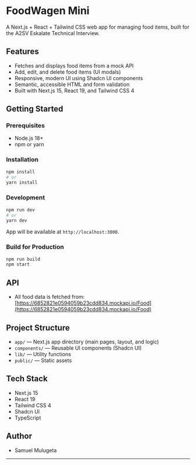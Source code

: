 # FoodWagen Mini

A Next.js + React + Tailwind CSS web app for managing food items, built for the A2SV Eskalate Technical Interview.

## Features

- Fetches and displays food items from a mock API
- Add, edit, and delete food items (UI modals)
- Responsive, modern UI using Shadcn UI components
- Semantic, accessible HTML and form validation
- Built with Next.js 15, React 19, and Tailwind CSS 4

## Getting Started

### Prerequisites

- Node.js 18+
- npm or yarn

### Installation

```bash
npm install
# or
yarn install
```

### Development

```bash
npm run dev
# or
yarn dev
```

App will be available at `http://localhost:3000`.

### Build for Production

```bash
npm run build
npm start
```

## API

- All food data is fetched from: [https://6852821e0594059b23cdd834.mockapi.io/Food](https://6852821e0594059b23cdd834.mockapi.io/Food)

## Project Structure

- `app/` — Next.js app directory (main pages, layout, and logic)
- `components/` — Reusable UI components (Shadcn UI)
- `lib/` — Utility functions
- `public/` — Static assets

## Tech Stack

- Next.js 15
- React 19
- Tailwind CSS 4
- Shadcn UI
- TypeScript

## Author

- Samuel Mulugeta

---
